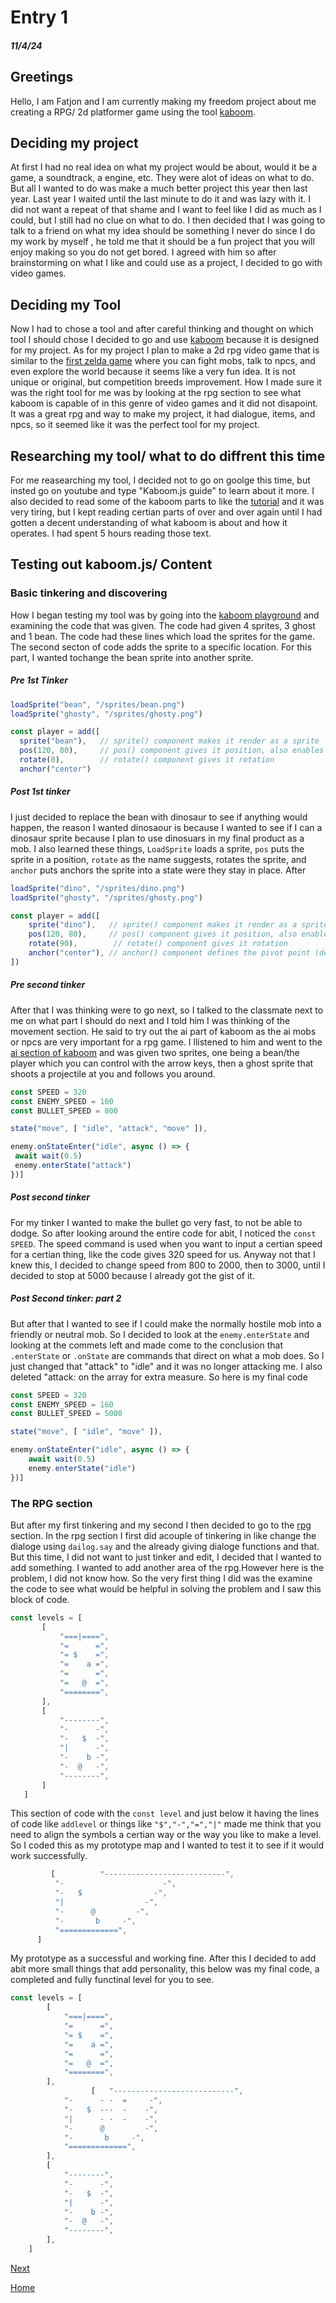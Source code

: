 # Entry 1
##### 11/4/24

## Greetings
 Hello, I am Fatjon and I am currently making my freedom project about me creating a RPG/ 2d platformer game using the tool [kaboom](https://kaboomjs.com/).

## Deciding my project
At first I had no real idea on what my project would be about, would it be a game, a soundtrack, a engine, etc. They were alot of ideas on what to do. But all I wanted to do was make a much better project this year then last year. Last year I waited until the last minute to do it and was lazy with it. I did not want a repeat of that shame  and I want to feel like I did as much as I could, but I still had no clue on what to do. I then decided that I was going to talk to a friend on what my idea should be something I never do since I do my work by myself , he told me that it should be a fun project that you will enjoy making so you do not get bored. I agreed with him so after brainstorming on what I like and could use as a project, I decided to go with video games. 


## Deciding my Tool

  Now I had to chose a tool and after careful thinking and thought on which tool I should chose I decided to go and use [kaboom](https://kaboomjs.com/) because it is designed for my project. As for my project I plan to make a 2d rpg video game that is similar to the [first zelda game](https://youtu.be/6g2vk8Gudqs?si=ek4g_W8S7XdAr9ce) where you can fight mobs, talk to npcs, and even explore the world because it seems like a very fun idea. It is not unique  or original, but competition breeds improvement. How I made sure it was the right tool for me was by looking at the rpg section to see what kaboom is capable of in this genre of video games and it did not disapoint. It was a great rpg and way to make my project, it had dialogue, items, and npcs, so it seemed like it was the perfect tool for my project.
  
  ## Researching my tool/ what to do diffrent this time
 For me reasearching my tool, I decided not to go on goolge this time, but insted go on youtube and type "Kaboom.js guide" to learn about it more. I also decided to read some of the kaboom parts to like the [tutorial](https://kaboomjs.com/doc/setup) and it was very tiring, but I kept reading certian parts of over and over again until I had gotten a decent understanding of what kaboom is about and how it operates. I had spent 5 hours reading those text.

## Testing out kaboom.js/ Content

 ### Basic tinkering and discovering
  How I began testing my tool was by going into the [kaboom playground](https://kaboomjs.com/play?example=add) and examining the code that was given. The code had given 4 sprites, 3 ghost and 1 bean. The code had these lines which load the sprites for the game. The second secton of code adds the sprite to a specific location. For this part, I wanted tochange the bean sprite into another sprite.
  ##### Pre 1st Tinker
  ````js
loadSprite("bean", "/sprites/bean.png")
loadSprite("ghosty", "/sprites/ghosty.png")

const player = add([
	sprite("bean"),   // sprite() component makes it render as a sprite
	pos(120, 80),     // pos() component gives it position, also enables movement
	rotate(0),        // rotate() component gives it rotation
	anchor("center")
 ````
##### Post 1st tinker

 I just decided to replace the bean with dinosaur to see if anything would happen, the reason I wanted dinosaour is because I wanted to see if I can a dinosaur sprite because I plan to use dinosuars in my final product as a mob. I also learned these things, `LoadSprite` loads a sprite, `pos` puts the sprite in a position, `rotate` as the name suggests, rotates the sprite, and `anchor` puts anchors the sprite into a state were they stay in place. After 
````js
loadSprite("dino", "/sprites/dino.png")
loadSprite("ghosty", "/sprites/ghosty.png")

const player = add([
	sprite("dino"),   // sprite() component makes it render as a sprite
	pos(120, 80),     // pos() component gives it position, also enables movement
	rotate(90),        // rotate() component gives it rotation
	anchor("center"), // anchor() component defines the pivot point (defaults to "topleft")
])
````
##### Pre second tinker

   After that I was thinking were to go next, so I talked to the classmate next to me on what part I should do next and I told him I was thinking of the movement section. He said to try out the ai part of kaboom as the ai mobs or npcs are very important for a rpg game. I llistened to him and went to the [ai section of kaboom](https://kaboomjs.com/play?example=ai) and was given two sprites, one being a bean/the player which you can control with the arrow keys, then a ghost sprite that shoots a projectile at you and follows you around.
   ````js
const SPEED = 320
const ENEMY_SPEED = 160
const BULLET_SPEED = 800

state("move", [ "idle", "attack", "move" ]),

enemy.onStateEnter("idle", async () => {
	await wait(0.5)
	enemy.enterState("attack")
})]
````
  ##### Post second tinker  
 For my tinker I wanted to make the bullet go very fast, to not be able to dodge. So after looking around the entire code for abit, I noticed the `const SPEED`. The speed command is used when you want to input a certian speed for a certian thing, like the code gives 320 speed for us. Anyway not that I knew this, I decided to change speed from 800 to 2000, then to 3000, until I decided to stop at 5000 because I already got the gist of it. 

 ##### Post Second tinker: part 2
 But after that I wanted to see if I could make the normally hostile mob into a friendly or neutral mob. So I decided to look at the `enemy.enterState` and looking at the commets left and made come to the conclusion that `.enterState` or `.onState` are commands that direct on what a mob does. So I just changed that "attack" to "idle" and it was no longer attacking me. I also deleted "attack: on the array for extra measure. So here is my final code
````js
const SPEED = 320
const ENEMY_SPEED = 160
const BULLET_SPEED = 5000

state("move", [ "idle", "move" ]),

enemy.onStateEnter("idle", async () => {
	await wait(0.5)
	enemy.enterState("idle")
})]
````
 
       
  ### The RPG section 
  But after my first tinkering and my second I then decided to go to the [rpg](https://kaboomjs.com/play?example=rpg) section. In the rpg section I first did acouple of tinkering in like change the dialoge using `dailog.say` and the already giving dialoge functions and that.  But this time, I did not want to just tinker and edit, I decided that I wanted to add something. I wanted to add another area of the rpg.However here is the problem, I did not know how. So the very first thing I did was the examine the code to see what would be helpful in solving the problem and I saw this block of code.
 ````js
const levels = [
		[
			"===|====",
			"=      =",
			"= $    =",
			"=    a =",
			"=      =",
			"=   @  =",
			"========",
		],
		[
			"--------",
			"-      -",
			"-   $  -",
			"|      -",
			"-    b -",
			"-  @   -",
			"--------",
		]
	]

````

  This section of code with the `const level` and just below it having the lines of code like `addlevel` or things like `"$","-","=","|"` made me think that you need to align the symbols a certian way or the way you like to make a level. So I coded this as my prototype map and I wanted to test it to see if it would work successfully.       
  ```js
           [          "---------------------------",
			"-                      -",
			"-   $                -",
			"|                  -",
			"-      @         -",
			"-       b     -",
			"=============",
		]
   ```

   My prototype as a successful and working fine. After this I decided to add abit more small things that add personality, this below was my final code, a completed and fully functinal level for you to see.
```js
const levels = [
		[
			"===|====",
			"=      =",
			"= $    =",
			"=    a =",
			"=      =",
			"=   @  =",
			"========",
		],
                  [   "---------------------------",
			"-      - -  =     -",
			"-   $  ---  -    -",
			"|      - -  -    -",
			"-      @         -",
			"-       b     -",
			"=============",
		],
		[
			"--------",
			"-      -",
			"-   $  -",
			"|      -",
			"-    b -",
			"-  @   -",
			"--------",
		],
	]

```
[Next](entry02.md)  

[Home](../README.md)
